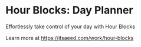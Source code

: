 # Hour Blocks: Day Planner

Effortlessly take control of your day with Hour Blocks

Learn more at https://jtsaeed.com/work/hour-blocks
